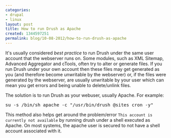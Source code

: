 ```yaml
---
categories:
- drupal
- linux
layout: post
title: How to run Drush as Apache
created: 1344597251
permalink: blog/10-08-2012/how-to-run-drush-as-apache
---
```

<p>It's usually considered <em>best practice</em> to run Drush under the same user account that the webserver runs on. Some modules, such as XML Sitemap, Advanced Aggregator and cTools, often try to alter or generate files. If you run Drush under your own account then these files may get generated as you (and therefore become unwritable by the webserver) or, if the files were generated by the webserver, are usually unwritable by your user which can mean you get errors and being unable to delete/unlink files.</p>
<p>The solution is to run Drush as your webuser, usually Apache. For example:</p>
<pre language="bash">
su -s /bin/sh apache -c "/usr/bin/drush @sites cron -y"
</pre>
<!-- break -->
<p>This method also helps get around the problem/error <code>This account is currently not available</code> by running drush under a shell executed as Apache. On most systems, the apache user is secured to not have a shell account associated with it.</p>

